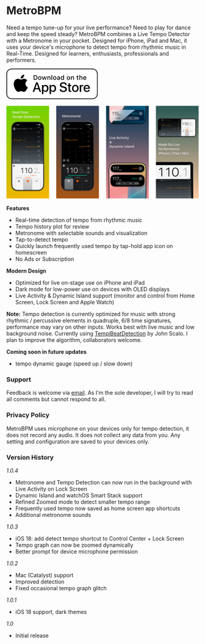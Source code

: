 # MetroBPM

Need a tempo tune-up for your live performance? Need to play for dance and keep the speed steady? MetroBPM combines a Live Tempo Detector with a Metronome in your pocket. Designed for iPhone, iPad and Mac, it uses your device's microphone to detect tempo from rhythmic music in Real-Time. Designed for learners, enthusiasts, professionals and performers.

[![Download on App Store](Download_on_the_App_Store_Badge_US-UK_RGB_wht_092917.svg)](https://apps.apple.com/us/app/metrobpm/id6670410153)

![MetroBPM screenshots showing iphone and ipad UI](gallery.png)

**Features**
- Real-time detection of tempo from rhythmic music
- Tempo history plot for review
- Metronome with selectable sounds and visualization
- Tap-to-detect tempo
- Quickly launch frequently used tempo by tap-hold app icon on homescreen
- No Ads or Subscription

**Modern Design**
- Optimized for live on-stage use on iPhone and iPad
- Dark mode for low-power use on devices with OLED displays
- Live Activity & Dynamic Island support (monitor and control from Home Screen, Lock Screen and Apple Watch)

**Note:**
Tempo detection is currently optimized for music with strong rhythmic / percussive elements in quadruple, 6/8 time signatures, performance may vary on other inputs. Works best with live music and low background noise. Currently using [TempiBeatDetection](https://github.com/CheckThisCodeCarefully/TempiBeatDetection) by John Scalo. I plan to improve the algorithm, collaborators welcome.

**Coming soon in future updates**
- tempo dynamic gauge (speed up / slow down)


### Support
Feedback is welcome via [email](mailto:bloomvinelabs@gmail.com). As I'm the sole developer, I will try to read all comments but cannot respond to all.

### Privacy Policy
MetroBPM uses microphone on your devices only for tempo detection, it does not record any audio. It does not collect any data from you. Any setting and configuration are saved to your devices only.

### Version History
*1.0.4*
- Metronome and Tempo Detection can now run in the background with Live Activity on Lock Screen
- Dynamic Island and watchOS Smart Stack support
- Refined Zoomed mode to detect smaller tempo range
- Frequently used tempo now saved as home screen app shortcuts
- Additional metronome sounds
  
*1.0.3*
- iOS 18: add detect tempo shortcut to Control Center + Lock Screen
- Tempo graph can now be zoomed dynamically
- Better prompt for device microphone permission

*1.0.2*
- Mac (Catalyst) support
- Improved detection
- Fixed occasional tempo graph glitch
  
*1.0.1*
- iOS 18 support, dark themes
  
*1.0*
- Initial release
